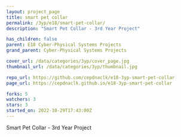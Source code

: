 ```yaml
---
layout: project_page
title: smart pet collar
permalink: /3yp/e18/smart-pet-collar/
description: "Smart Pet Collar - 3rd Year Project"

has_children: false
parent: E18 Cyber-Physical Systems Projects
grand_parent: Cyber-Physical Systems Projects

cover_url: /data/categories/3yp/cover_page.jpg
thumbnail_url: /data/categories/3yp/thumbnail.jpg

repo_url: https://github.com/cepdnaclk/e18-3yp-smart-pet-collar
page_url: https://cepdnaclk.github.io/e18-3yp-smart-pet-collar

forks: 5
watchers: 3
stars: 3
started_on: 2022-10-29T17:43:00Z
---
```

Smart Pet Collar - 3rd Year Project

